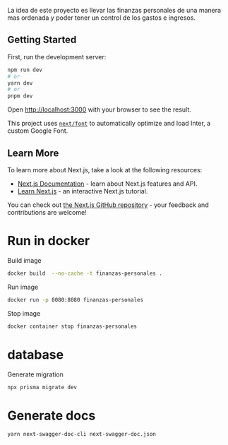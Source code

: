 La idea de este proyecto es llevar las finanzas personales de una manera mas ordenada y poder tener un control de los gastos e ingresos.

## Getting Started

First, run the development server:

```bash
npm run dev
# or
yarn dev
# or
pnpm dev
```

Open [http://localhost:3000](http://localhost:3000) with your browser to see the result.

This project uses [`next/font`](https://nextjs.org/docs/basic-features/font-optimization) to automatically optimize and load Inter, a custom Google Font.

## Learn More

To learn more about Next.js, take a look at the following resources:

- [Next.js Documentation](https://nextjs.org/docs) - learn about Next.js features and API.
- [Learn Next.js](https://nextjs.org/learn) - an interactive Next.js tutorial.

You can check out [the Next.js GitHub repository](https://github.com/vercel/next.js/) - your feedback and contributions are welcome!

# Run in docker
Build image
```bash
docker build  --no-cache -t finanzas-personales .
```
Run image
```bash
docker run -p 8080:8080 finanzas-personales
```

Stop image
```bash
docker container stop finanzas-personales
```

# database
Generate migration
```bash
npx prisma migrate dev
```

# Generate docs
```bash
yarn next-swagger-doc-cli next-swagger-doc.json
```

